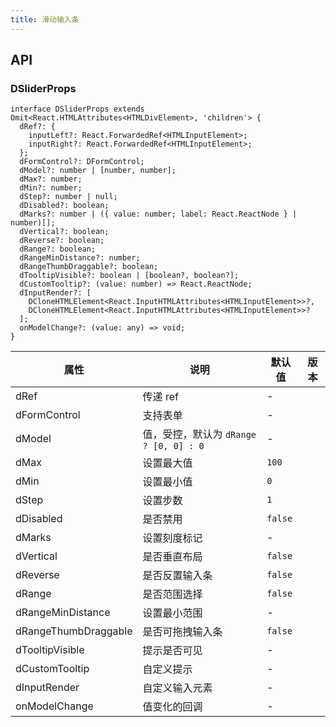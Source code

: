 ```yaml
---
title: 滑动输入条
---
```


## API

### DSliderProps

```tsx
interface DSliderProps extends Omit<React.HTMLAttributes<HTMLDivElement>, 'children'> {
  dRef?: {
    inputLeft?: React.ForwardedRef<HTMLInputElement>;
    inputRight?: React.ForwardedRef<HTMLInputElement>;
  };
  dFormControl?: DFormControl;
  dModel?: number | [number, number];
  dMax?: number;
  dMin?: number;
  dStep?: number | null;
  dDisabled?: boolean;
  dMarks?: number | ({ value: number; label: React.ReactNode } | number)[];
  dVertical?: boolean;
  dReverse?: boolean;
  dRange?: boolean;
  dRangeMinDistance?: number;
  dRangeThumbDraggable?: boolean;
  dTooltipVisible?: boolean | [boolean?, boolean?];
  dCustomTooltip?: (value: number) => React.ReactNode;
  dInputRender?: [
    DCloneHTMLElement<React.InputHTMLAttributes<HTMLInputElement>>?,
    DCloneHTMLElement<React.InputHTMLAttributes<HTMLInputElement>>?
  ];
  onModelChange?: (value: any) => void;
}
```

<!-- prettier-ignore-start -->
| 属性 | 说明 | 默认值 | 版本 | 
| --- | --- | --- | --- | 
| dRef | 传递 ref | - |  |
| dFormControl | 支持表单 | - |  |
| dModel | 值，受控，默认为 `dRange ? [0, 0] : 0` | - |  |
| dMax | 设置最大值 | `100` |  |
| dMin | 设置最小值 | `0` |  |
| dStep | 设置步数 | `1` |  |
| dDisabled | 是否禁用 | `false` |  |
| dMarks | 设置刻度标记 | - |  |
| dVertical | 是否垂直布局 | `false` |  |
| dReverse | 是否反置输入条 | `false` |  |
| dRange | 是否范围选择 | `false` |  |
| dRangeMinDistance | 设置最小范围 | - |  |
| dRangeThumbDraggable | 是否可拖拽输入条 | `false` |  |
| dTooltipVisible | 提示是否可见 | - |  |
| dCustomTooltip | 自定义提示 | - |  |
| dInputRender | 自定义输入元素 | - |  |
| onModelChange | 值变化的回调 | - |  |
<!-- prettier-ignore-end -->
